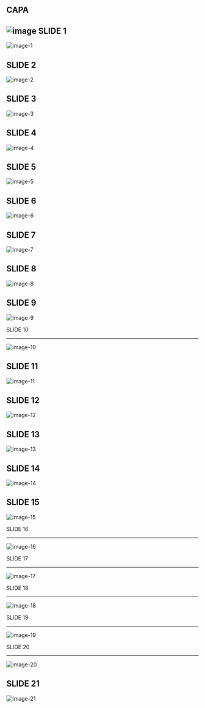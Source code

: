 CAPA
---
![image](./imagens/image.png)
SLIDE 1
---

![image-1](./imagens/image-1.png)

SLIDE 2
---

![image-2](./imagens/image-2.png)

SLIDE 3
---

![image-3](./imagens/image-3.png)

SLIDE 4
---

![image-4](./imagens/image-4.png)

SLIDE 5
---

![image-5](./imagens/image-5.png)

SLIDE 6
---

![image-6](./imagens/image-6.png)

SLIDE 7
---

![image-7](./imagens/image-7.png)

SLIDE 8
---

![image-8](./imagens/image-8.png)

SLIDE 9
---

![image-9](./imagens/image-9.png)

SLIDE 10

---
![image-10](./imagens/image-10.png)

SLIDE 11
---

![image-11](./imagens/image-11.png)

SLIDE 12
---
![image-12](./imagens/image-12.png)

SLIDE 13
---

![image-13](./imagens/image-13.png)

SLIDE 14
---

![image-14](./imagens/image-14.png)

SLIDE 15
---

![image-15](./imagens/image-15.png)

SLIDE 16

---

![image-16](./imagens/image-16.png)

SLIDE 17

---

![image-17](./imagens/image-17.png)

SLIDE 18

---

![image-18](./imagens/image-18.png)

SLIDE 19

---

![image-19](./imagens/image-19.png)

SLIDE 20

---

![image-20](./imagens/image-20.png)

SLIDE 21
---
![image-21](./imagens/image-21.png)


